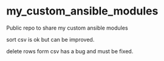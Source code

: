 # my_custom_ansible_modules
Public repo to share my custom ansible modules


sort csv
is ok but can be improved. 

delete rows form csv 
has a bug and must be fixed.

